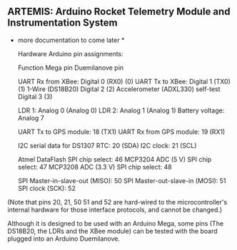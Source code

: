 
ARTEMIS: Arduino Rocket Telemetry Module and Instrumentation System
------------------------------------------------------------------

* more documentation to come later *

	Hardware Arduino pin assignments:
	
	Function				Mega pin		Duemilanove pin
	
	UART Rx from XBee:			Digital 0 (RX0)		(0)
	UART Tx to XBee:			Digital 1 (TX0)		(1)
	1-Wire (DS18B20)			Digital 2		(2)
	Accelerometer (ADXL330) self-test	Digital 3		(3)

	LDR 1:					Analog 0		(Analog 0)
	LDR 2:					Analog 1		(Analog 1)
	Battery voltage:			Analog 7
	
	UART Tx to GPS module:			18 (TX1)
	UART Rx from GPS module:		19 (RX1)

	I2C serial data for DS1307 RTC:		20 (SDA)
	I2C clock:				21 (SCL)

	Atmel DataFlash SPI chip select:	46
	MCP3204 ADC (5 V) SPI chip select:	47
	MCP3208 ADC (3.3 V) SPI chip select:	48

	SPI Master-in-slave-out (MISO):		50
	SPI Master-out-slave-in (MOSI):		51
	SPI clock (SCK):			52


(Note that pins 20, 21, 50 51 and 52 are hard-wired to the microcontroller's
internal hardware for those interface protocols, and cannot be changed.)

Although it is designed to be used with an Arduino Mega, some pins (The DS18B20, the LDRs and
the XBee module) can be tested with the board plugged into an Arduino Duemilanove.


